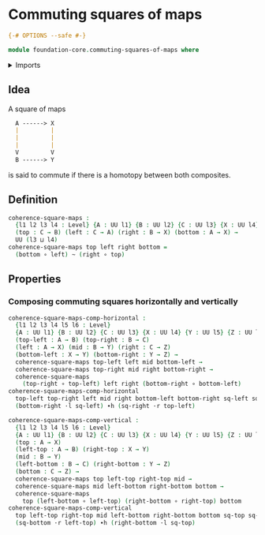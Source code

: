 # Commuting squares of maps

```agda
{-# OPTIONS --safe #-}
```

```agda
module foundation-core.commuting-squares-of-maps where
```

<details><summary>Imports</summary>
```agda
open import foundation-core.functions
open import foundation-core.homotopies
open import foundation-core.universe-levels
```
</details>

## Idea

A square of maps

```md
  A ------> X
  |         |
  |         |
  |         |
  V         V
  B ------> Y
```

is said to commute if there is a homotopy between both composites.

## Definition

```agda
coherence-square-maps :
  {l1 l2 l3 l4 : Level} {A : UU l1} {B : UU l2} {C : UU l3} {X : UU l4}
  (top : C → B) (left : C → A) (right : B → X) (bottom : A → X) →
  UU (l3 ⊔ l4)
coherence-square-maps top left right bottom =
  (bottom ∘ left) ~ (right ∘ top)
```

## Properties

### Composing commuting squares horizontally and vertically

```agda
coherence-square-maps-comp-horizontal :
  {l1 l2 l3 l4 l5 l6 : Level}
  {A : UU l1} {B : UU l2} {C : UU l3} {X : UU l4} {Y : UU l5} {Z : UU l6}
  (top-left : A → B) (top-right : B → C)
  (left : A → X) (mid : B → Y) (right : C → Z)
  (bottom-left : X → Y) (bottom-right : Y → Z) →
  coherence-square-maps top-left left mid bottom-left →
  coherence-square-maps top-right mid right bottom-right →
  coherence-square-maps
    (top-right ∘ top-left) left right (bottom-right ∘ bottom-left)
coherence-square-maps-comp-horizontal
  top-left top-right left mid right bottom-left bottom-right sq-left sq-right =
  (bottom-right ·l sq-left) ∙h (sq-right ·r top-left)

coherence-square-maps-comp-vertical :
  {l1 l2 l3 l4 l5 l6 : Level}
  {A : UU l1} {B : UU l2} {C : UU l3} {X : UU l4} {Y : UU l5} {Z : UU l6}
  (top : A → X)
  (left-top : A → B) (right-top : X → Y)
  (mid : B → Y)
  (left-bottom : B → C) (right-bottom : Y → Z)
  (bottom : C → Z) →
  coherence-square-maps top left-top right-top mid →
  coherence-square-maps mid left-bottom right-bottom bottom →
  coherence-square-maps
    top (left-bottom ∘ left-top) (right-bottom ∘ right-top) bottom
coherence-square-maps-comp-vertical
  top left-top right-top mid left-bottom right-bottom bottom sq-top sq-bottom =
  (sq-bottom ·r left-top) ∙h (right-bottom ·l sq-top)
```
